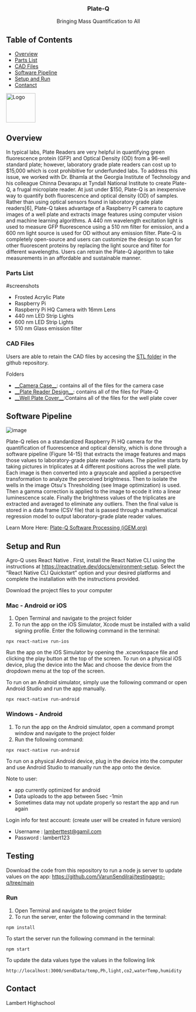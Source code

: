 <!-- PROJECT LOGO -->
<br />

  <h3 align="center">Plate-Q</h3>

  <p align="center">
    Bringing Mass Quantification to All
    <br />
    
  </p>
</p>





<!-- TABLE OF CONTENTS -->
## Table of Contents


* [Overview](#Overview)
* [Parts List](#PartsList)
* [CAD Files](#CADFiles)
* [Software Pipeline](#SoftwarePipeline)
* [Setup and Run](#SetupandRun)
* [Contanct](#Contact)





<!-- ABOUT THE PROJECT -->



  <a href="#">
    <img src="https://cdn.discordapp.com/attachments/769754881414004741/769755050637262848/agroLogo.png" alt="Logo" width="80" height="80">
  </a>


## Overview

In typical labs, Plate Readers are very helpful in quantifying green fluorescence protein (GFP) and Optical Density (OD) from a 96-well standard plate; however, laboratory grade plate readers can cost up to $15,000 which is cost prohibitive for underfunded labs. To address this issue, we worked with Dr. Bhamla at the Georgia Institute of Technology and his colleague Chinna Devarapu at Tyndall National Institute to create Plate-Q, a frugal microplate reader. At just under $150, Plate-Q is an inexpensive way to quantify both fluorescence and optical density (OD) of samples. Rather than using optical sensors found in laboratory grade plate readers[6], Plate-Q takes advantage of a Raspberry Pi camera to capture images of a well plate and extracts image features using computer vision and machine learning algorithms. A 440 nm wavelength excitation light is used to measure GFP fluorescence using a 510 nm filter for emission, and a 600 nm light source is used for OD without any emission filter. Plate-Q is completely open-source and users can customize the design to scan for other fluorescent proteins by replacing the light source and filter for different wavelengths. Users can retrain the Plate-Q algorithm to take measurements in an affordable and sustainable manner.





### Parts List


#screenshots

<ul>
  <li> Frosted Acrylic Plate </li>
  <li> Raspberry Pi </li>
  <li> Raspberry Pi HQ Camera with 16mm Lens </li>
  <li>440 nm LED Strip Lights</li>
  <li>600 nm LED Strip Lights</li>
  <li>510 nm Glass emission filter</li>
</ul>






<!-- USAGE EXAMPLES -->
### CAD Files

Users are able to retain the CAD files by accesing the <a href="https://github.com/igemsoftware2021/Lambert_GA/tree/main/Stl_Files">STL folder</a> in the github repository.

Folders
<ul>
  <li><a href='https://github.com/igemsoftware2021/Lambert_GA/tree/main/Stl_Files/Camera%20Case'>__Camera Case__</a>: contains all of the files for the camera case </li>
  <li><a href='https://github.com/igemsoftware2021/Lambert_GA/tree/main/Stl_Files/PlateReaderDesign'>__Plate Reader Design__</a>: contains all of the files for Plate-Q</li>
  <li><a href='https://github.com/igemsoftware2021/Lambert_GA/tree/main/Stl_Files/Well%20Plate%20Cover'>__Well Plate Cover__</a>:</a>Contains all of the files for the well plate cover</li>
</ul>

## Software Pipeline
![image](https://user-images.githubusercontent.com/57602146/138385337-2398ea15-545e-4088-b0db-f16b40ccc82e.png)

Plate-Q relies on a standardized Raspberry Pi HQ camera for the quantification of fluorescence and optical density, which is done through a software pipeline (Figure 14-15) that extracts the image features and maps those values to laboratory-grade plate reader values. The pipeline starts by taking pictures in triplicates at 4 different positions across the well plate. Each image is then converted into a grayscale and applied a perspective transformation to analyze the perceived brightness. Then to isolate the wells in the image Otsu's Thresholding (see Image optimization) is used. Then a gamma correction is applied to the image to ecode it into a linear luminescence scale. Finally the brightness values of the triplicates are extracted and averaged to eliminate any outliers. Then the final value is stored in a data frame (CSV file) that is passed through a mathematical regression model to output laboratory-grade plate reader values.

Learn More Here: <a href="https://2021.igem.org/Team:Lambert_GA/Measurement#softwareprocessing">Plate-Q Software Processing (iGEM.org)</a>



<!-- CONTACT -->


## Setup and Run

Agro-Q uses React Native . First, install the React Native CLI using the instructions at https://reactnative.dev/docs/environment-setup. 
Select the “React Native CLI Quickstart” option and your desired platforms and complete the installation with the instructions provided.


Download the project files to your computer

### Mac - Android or iOS
1. Open Terminal and navigate to the project folder
1. To run the app on the iOS Simulator, Xcode must be installed with a valid signing profile. Enter the following command in the terminal: 
```
npx react-native run-ios
```

Run the app on the iOS Simulator by opening the .xcworkspace file and clicking the play button at the top of the screen. To run on a physical iOS device, plug the device into the Mac and choose the device from the dropdown menu at the top of the screen.


To run on an Android simulator, simply use the following command or open Android Studio and run the app manually.
```
npx react-native run-android
```

### Windows - Android
1. To run the app on the Android simulator, open a command prompt window and navigate to the project folder
2. Run the following command: 
```
npx react-native run-android
```
To run on a physical Android device, plug in the device into the computer and use Android Studio to manually run the app onto the device.


Note to user: 
- app currently optimized for android
- Data uploads to the app between 5sec -1min 
- Sometimes data may not update properly so restart the app and run again

Login info for test account: (create user will be created in future version)
- Username : lamberttest@gamil.com
- Password : lambert123


## Testing
Download the code from this repository to run a node js server to update values on the app:
https://github.com/VarunSendilraj/testingagro-q/tree/main 

### Run
1. Open Terminal and navigate to the project folder
1. To run the server, enter the following command in the terminal: 
```
npm install
```
To start the server run the following command in the terminal:
```
npm start
```

To update the data values type the values in the following link 
```
http://localhost:3000/sendData/temp,Ph,light,co2,waterTemp,humidity

```



<!-- ACKNOWLEDGEMENTS -->
## Contact
Lambert Highschool


<!-- MARKDOWN LINKS & IMAGES -->
<!-- https://www.markdownguide.org/basic-syntax/#reference-style-links -->

[firebase]: https://camo.githubusercontent.com/2d891f78cbe8e96dbff64e86fa29ab801c2ebe90/68747470733a2f2f696d672e736869656c64732e696f2f62616467652f436c6f75642d46697265626173652d6635626132333f6c6f676f3d4669726562617365
[firebase-url]:https://rnfirebase.io/
[app1]:  https://2020.igem.org/wiki/images/5/58/T--Lambert_GA--Agro1.png
[app2]: https://2020.igem.org/wiki/images/a/a2/T--Lambert_GA--home.png
[app3]: https://2020.igem.org/wiki/images/e/e0/T--Lambert_GA--Agro3.png
[app4]: https://2020.igem.org/wiki/images/3/3e/T--Lambert_GA--Agro5.png
[app5]: https://2020.igem.org/wiki/images/1/15/T--Lambert_GA--Agro6.png
[app6]:https://2020.igem.org/wiki/images/2/22/T--Lambert_GA--ScanAPp.png
[app7]: https://2020.igem.org/wiki/images/e/e0/T--Lambert_GA--Agro7.png
[app8]:https://2020.igem.org/wiki/images/7/7e/T--Lambert_GA--Agro9.png
